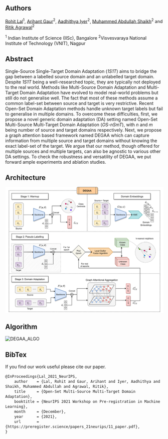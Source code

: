 ## Authors

[Rohit Lal](http://rohitlal.net/)<sup>1</sup>, [Arihant Gaur](https://flagarihant2000.github.io/arihantgaur/)<sup>2</sup>, [Aadhithya Iyer](https://aadhithya14.wixsite.com/aadhithya)<sup>2</sup>, [Muhammed Abdullah Shaikh](https://abd.rocks/index_old.html)<sup>2</sup> and [Ritik Agrawal](https://www.linkedin.com/in/ritik-agrawal-6b7718189)<sup>2</sup>

<sup>1</sup>
Indian Institute of Science (IISc), Bangalore
<sup>2</sup>Visvesvaraya National Institute of Technology (VNIT), Nagpur


## Abstract

Single-Source Single-Target Domain Adaptation (*1S1T*) aims to
bridge the gap between a labelled source domain and an unlabelled target
domain. Despite *1S1T* being a well-researched topic, they are
typically not deployed to the real world. Methods like Multi-Source
Domain Adaptation and Multi-Target Domain Adaptation have evolved to
model real-world problems but still do not generalise well. The fact
that most of these methods assume a common label-set between source and
target is very restrictive. Recent Open-Set Domain Adaptation methods
handle unknown target labels but fail to generalise in multiple domains.
To overcome these difficulties, first, we propose a novel generic domain
adaptation (DA) setting named Open-Set Multi-Source Multi-Target Domain
Adaptation (*OS-nSmT*), with *n* and *m* being number of source and
target domains respectively. Next, we propose a graph attention based
framework named DEGAA which can capture information from multiple source
and target domains without knowing the exact label-set of the target. We
argue that our method, though offered for multiple sources and multiple
targets, can also be agnostic to various other DA settings. To check the
robustness and versatility of DEGAA, we put forward ample experiments
and ablation studies.

## Architecture
![DEGAA_Architecture](Arch.png)

## Algorithm
![DEGAA_ALGO](https://user-images.githubusercontent.com/63636498/145265782-f6978980-54c6-4db4-8375-4ed4f79b3a9b.jpg)

## BibTex

If you find our work useful please cite our paper.
```
@InProceedings{Lal_2021_NeurIPS,
    author    = {Lal, Rohit and Gaur, Arihant and Iyer, Aadhithya and Shaikh, Muhammed Abdullah and Agrawal, Ritik},
    title     = {Open-Set Multi-Source Multi-Target Domain Adaptation},
    booktitle = {NeurIPS 2021 Workshop on Pre-registration in Machine Learning},
    month     = {December},
    year      = {2021},
    url       = {https://preregister.science/papers_21neurips/11_paper.pdf},
}
```

